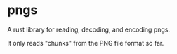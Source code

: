 # pngs
A rust library for reading, decoding, and encoding pngs.

It only reads "chunks" from the PNG file format so far.
